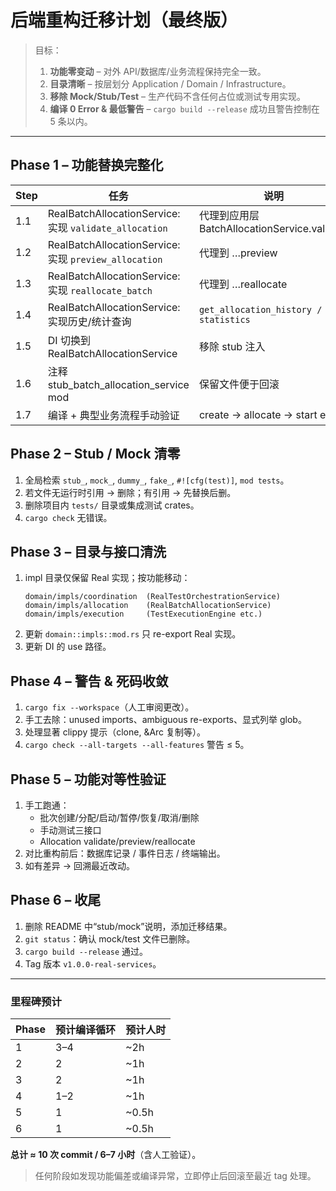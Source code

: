 # 后端重构迁移计划（最终版）

> 目标：
> 1. **功能零变动** – 对外 API/数据库/业务流程保持完全一致。
> 2. **目录清晰** – 按层划分 Application / Domain / Infrastructure。
> 3. **移除 Mock/Stub/Test** – 生产代码不含任何占位或测试专用实现。
> 4. **编译 0 Error & 最低警告** – `cargo build --release` 成功且警告控制在 5 条以内。

---

## Phase 1 – 功能替换完整化

| Step | 任务 | 说明 |
|------|------|------|
|1.1|RealBatchAllocationService: 实现 `validate_allocation`|代理到应用层 BatchAllocationService.validate|
|1.2|RealBatchAllocationService: 实现 `preview_allocation`|代理到 …preview|
|1.3|RealBatchAllocationService: 实现 `reallocate_batch`|代理到 …reallocate|
|1.4|RealBatchAllocationService: 实现历史/统计查询|`get_allocation_history / statistics`|
|1.5|DI 切换到 RealBatchAllocationService|移除 stub 注入|
|1.6|注释 stub_batch_allocation_service mod|保留文件便于回滚|
|1.7|编译 + 典型业务流程手动验证|create → allocate → start etc.|

## Phase 2 – Stub / Mock 清零

1. 全局检索 `stub_`, `mock_`, `dummy_`, `fake_`, `#![cfg(test)]`, `mod tests`。
2. 若文件无运行时引用 → 删除；有引用 → 先替换后删。
3. 删除项目内 `tests/` 目录或集成测试 crates。
4. `cargo check` 无错误。

## Phase 3 – 目录与接口清洗

1. impl 目录仅保留 Real 实现；按功能移动：
   ```text
   domain/impls/coordination  (RealTestOrchestrationService)
   domain/impls/allocation    (RealBatchAllocationService)
   domain/impls/execution     (TestExecutionEngine etc.)
   ```
2. 更新 `domain::impls::mod.rs` 只 re-export Real 实现。
3. 更新 DI 的 use 路径。

## Phase 4 – 警告 & 死码收敛

1. `cargo fix --workspace`（人工审阅更改）。
2. 手工去除：unused imports、ambiguous re-exports、显式列举 glob。 
3. 处理显著 clippy 提示（clone, &Arc 复制等）。
4. `cargo check --all-targets --all-features` 警告 ≤ 5。

## Phase 5 – 功能对等性验证

1. 手工跑通：
   * 批次创建/分配/启动/暂停/恢复/取消/删除
   * 手动测试三接口
   * Allocation validate/preview/reallocate
2. 对比重构前后：数据库记录 / 事件日志 / 终端输出。
3. 如有差异 → 回溯最近改动。

## Phase 6 – 收尾

1. 删除 README 中“stub/mock”说明，添加迁移结果。
2. `git status`：确认 mock/test 文件已删除。
3. `cargo build --release` 通过。
4. Tag 版本 `v1.0.0-real-services`。

---

### 里程碑预计

| Phase | 预计编译循环 | 预计人时 |
|-------|-------------|----------|
|1|3–4|~2h|
|2|2|~1h|
|3|2|~1h|
|4|1–2|~1h|
|5|1|~0.5h|
|6|1|~0.5h|

**总计 ≈ 10 次 commit / 6–7 小时**（含人工验证）。

> 任何阶段如发现功能偏差或编译异常，立即停止后回滚至最近 tag 处理。
